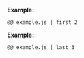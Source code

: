 <!--< first -->

**Example:**

```
@@ example.js | first 2
```

<!--< last -->

**Example:**

```
@@ example.js | last 3

```

<!--< -->
